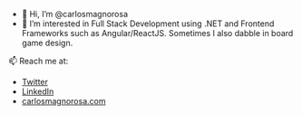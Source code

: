 - 👋 Hi, I’m @carlosmagnorosa
- 👀 I’m interested in Full Stack Development using .NET and Frontend Frameworks such as Angular/ReactJS. Sometimes I also dabble in board game design.




📫 Reach me at:
- [Twitter](https://twitter.com/carlosmagnorosa?lang=en)
- [LinkedIn](https://www.linkedin.com/in/carlosmagnorosa/)
- [carlosmagnorosa.com](https://www.carlosmagnorosa.com)

<!---
carlosmagnorosa/carlosmagnorosa is a ✨ special ✨ repository because its `README.md` (this file) appears on your GitHub profile.
You can click the Preview link to take a look at your changes.
--->
